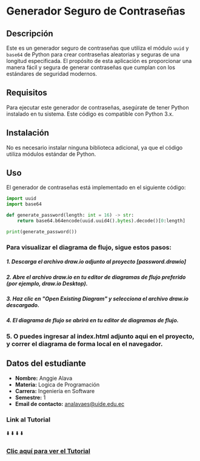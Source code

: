 # Generador Seguro de Contraseñas

## Descripción

Este es un generador seguro de contraseñas que utiliza el módulo `uuid` y `base64` de Python para crear contraseñas aleatorias y seguras de una longitud especificada. El propósito de esta aplicación es proporcionar una manera fácil y segura de generar contraseñas que cumplan con los estándares de seguridad modernos.

## Requisitos

Para ejecutar este generador de contraseñas, asegúrate de tener Python instalado en tu sistema. Este código es compatible con Python 3.x.

## Instalación

No es necesario instalar ninguna biblioteca adicional, ya que el código utiliza módulos estándar de Python.

## Uso

El generador de contraseñas está implementado en el siguiente código:

```python
import uuid
import base64

def generate_password(length: int = 16) -> str:
    return base64.b64encode(uuid.uuid4().bytes).decode()[0:length]

print(generate_password())


```

### Para visualizar el diagrama de flujo, sigue estos pasos:

##### 1. Descarga el archivo draw.io adjunto al proyecto [password.drawio]

##### 2. Abre el archivo draw.io en tu editor de diagramas de flujo preferido (por ejemplo, draw.io Desktop).

##### 3. Haz clic en "Open Existing Diagram" y selecciona el archivo draw.io descargado.

##### 4. El diagrama de flujo se abrirá en tu editor de diagramas de flujo.

### 5. O puedes ingresar al index.html adjunto aqui en el proyecto, y correr el diagrama de forma local en el navegador.

## Datos del estudiante

- **Nombre:** Anggie Alava
- **Materia:** Logica de Programación
- **Carrera:** Ingeniería en Software
- **Semestre:** 1
- **Email de contacto:** analavaes@uide.edu.ec

### Link al Tutorial

⬇️
⬇️
⬇️
⬇️

### [Clic aquí para ver el Tutorial](https://drive.google.com/file/d/1Sp2htA4kbOBadKkUJStNdJi2_sS-MNCy/view?usp=drive_link)
